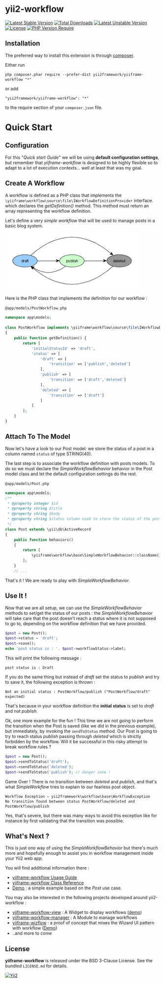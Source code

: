 # yii2-workflow

[![Latest Stable Version](http://poser.pugx.org/yii2framework/yiiframe-workflow/v)](https://packagist.org/packages/yii2framework/yiiframe-workflow) [![Total Downloads](http://poser.pugx.org/yii2framework/yiiframe-workflow/downloads)](https://packagist.org/packages/yii2framework/yiiframe-workflow) [![Latest Unstable Version](http://poser.pugx.org/yii2framework/yiiframe-workflow/v/unstable)](https://packagist.org/packages/yii2framework/yiiframe-workflow) [![License](http://poser.pugx.org/yii2framework/yiiframe-workflow/license)](https://packagist.org/packages/yii2framework/yiiframe-workflow) [![PHP Version Require](http://poser.pugx.org/yii2framework/yiiframe-workflow/require/php)](https://packagist.org/packages/yii2framework/yiiframe-workflow)

## Installation

The preferred way to install this extension is through [composer](http://getcomposer.org/download/).

Either run

```
php composer.phar require --prefer-dist yii2framework/yiiframe-workflow "*"
```

or add

```
"yii2framework/yiiframe-workflow": "*"
```

to the require section of your `composer.json` file.

# Quick Start

## Configuration

For this "*Quick start Guide*" we will be using **default configuration settings**, but remember that *yiiframe-workflow* is designed to be highly
flexible so to adapt to a lot of execution contexts... well at least that was my goal.

## Create A Workflow

A workflow is defined as a PHP class that implements the `\yiiframe\workflow\source\file\IWorkflowDefinitionProvider` interface. which
declares the *getDefinition()* method. This method must return an array representing the workflow definition.

Let's define a very *simple workflow* that will be used to manage posts in a basic blog system.

<img src="guide/docs/images/workflow1.png"/>

Here is the PHP class that implements the definition for our workflow :

`@app/models/PostWorkflow.php`
```php
namespace app\models;

class PostWorkflow implements \yiiframe\workflow\source\file\IWorkflowDefinitionProvider
{
	public function getDefinition() {
		return [
			'initialStatusId' => 'draft',
			'status' => [
				'draft' => [
					'transition' => ['publish','deleted']
				],
				'publish' => [
					'transition' => ['draft','deleted']
				],
				'deleted' => [
					'transition' => ['draft']
				]
			]
		];
	}
}
```

## Attach To The Model

Now let's have a look to our Post model: we store the status of a post in a column named `status` of type STRING(40).

The last step is to associate the workflow definition with posts models. To do so we must declare the *SimpleWorkflowBehavior* behavior
in the Post model class and let the default configuration settings do the rest.

`@app/models/Post.php`
```php
namespace app\models;
/**
 * @property integer $id
 * @property string $title
 * @property string $body
 * @property string $status column used to store the status of the post
 */
class Post extends \yii\db\ActiveRecord
{
    public function behaviors()
    {
    	return [
			\yiiframe\workflow\base\SimpleWorkflowBehavior::className()
    	];
    }
    // ...
```

That's it ! We are ready to play with *SimpleWorkflowBehavior*.

## Use It !

Now that we are all setup, we can use the *SimpleWorkflowBehavior* methods to set/get the status of our posts : the *SimpleWorkflowBehavior* will
take care that the post doesn't reach a status where it is not supposed to go to, depending on the workflow definition that we have provided.

```php
$post = new Post();
$post->status = 'draft';
$post->save();
echo 'post status is : '. $post->workflowStatus->label;
```
This will print the following message :

	post status is : Draft

If you do the same thing but instead of *draft* set the status to *publish* and try to save it, the following exception is thrown :

	Not an initial status : PostWorkflow/publish ("PostWorkflow/draft" expected)

That's because in your workflow definition the **initial status** is  set to *draft* and not *publish*.

Ok, one more example for the fun ! This time we are not going to perform the transition when the Post is saved (like we did in the previous
example), but immediately, by invoking the `sendToStatus` method. Our Post is going to try to reach status *publish* passing through *deleted*
which is strictly forbidden by the workflow. Will it be successful in this risky attempt to break workflow rules ?   

```php
$post = new Post();
$post->sendToStatus('draft');
$post->sendToStatus('deleted');
$post->sendToStatus('publish');	// danger zone !
```

Game Over ! There is no transition between *deleted* and *publish*, and that's what *SimpleWorkflow* tries to explain to our
fearless post object.

	Workflow Exception – yii2framework\workflow\base\WorkflowException
	No transition found between status PostWorkflow/deleted and PostWorkflow/publish

Yes, that's severe, but there was many ways to avoid this exception like for instance by first validating that the transition was possible.

## What's Next ?

This is just one way of using the *SimpleWorkflowBehavior* but there's much more and hopefully enough to assist you in workflow management inside your Yii2 web app.

You will find additional information there :

- [yiiframe-workflow Usage Guide](http://yii2framework.github.io/yiiframe-workflow/)
- [yiiframe-workflow Class Reference](http://yii2framework.github.io/yiiframe-workflow/class-ref/)
- [Demo](http://yii2framework.ass-team.fr/index.php?r=workflow/status-history/update) : a simple example based on the *Post* use case.

You may also be interested in the following projects developed around yii2-workflow :

- [yiiframe-workflow-view](https://github.com/yii2framework/yiiframe-workflow-view) : A Widget to display workflows ([demo](http://yii2framework.ass-team.fr/index.php?r=workflow/status-history/update))
- [yiiframe-workflow-manager](https://github.com/cornernote/yiiframe-workflow-manager) : A Module to manage workflows
- [yiiframe-wizflow](https://github.com/yii2framework/yiiframe-wizflow) : a proof of concept that mixes the Wizard UI pattern with workflow ([Demo](http://yii2framework.ass-team.fr/index.php?r=workflow/wizflow/init))
- ..and more to come

License
-------

**yiiframe-workflow** is released under the BSD 3-Clause License. See the bundled `LICENSE.md` for details.

[![Yii2](https://img.shields.io/badge/Powered_by-Yii_Framework-green.svg?style=flat)](http://www.yiiframework.com/)
